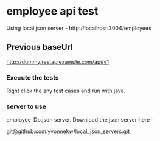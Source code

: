 # employee api test

Using local json server -
http://localhost:3004/employees

## Previous baseUrl
http://dummy.restapiexample.com/api/v1

### Execute the tests
Right click the any test cases and run with java.

### server to use
employee_Db.json server.
Download the json server here -

git@github.com:yvonnekw/local_json_servers.git


